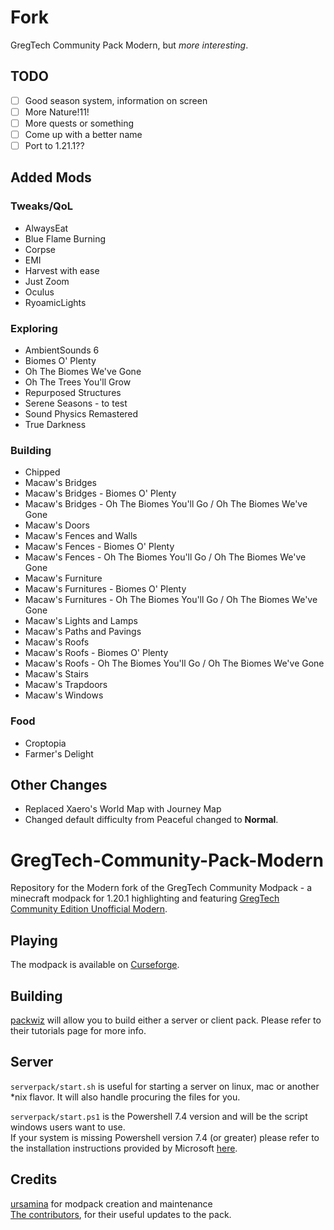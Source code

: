 # Fork

GregTech Community Pack Modern, but *more interesting*.

## TODO

- [ ] Good season system, information on screen
- [ ] More Nature!11!
- [ ] More quests or something
- [ ] Come up with a better name
- [ ] Port to 1.21.1??

## Added Mods

### Tweaks/QoL

- AlwaysEat
- Blue Flame Burning
- Corpse
- EMI
- Harvest with ease
- Just Zoom
- Oculus
- RyoamicLights

### Exploring

- AmbientSounds 6
- Biomes O' Plenty
- Oh The Biomes We've Gone
- Oh The Trees You'll Grow
- Repurposed Structures
- Serene Seasons - to test
- Sound Physics Remastered
- True Darkness

### Building

- Chipped
- Macaw's Bridges
- Macaw's Bridges - Biomes O' Plenty
- Macaw's Bridges - Oh The Biomes You'll Go / Oh The Biomes We've Gone
- Macaw's Doors
- Macaw's Fences and Walls
- Macaw's Fences - Biomes O' Plenty
- Macaw's Fences - Oh The Biomes You'll Go / Oh The Biomes We've Gone
- Macaw's Furniture
- Macaw's Furnitures - Biomes O' Plenty
- Macaw's Furnitures - Oh The Biomes You'll Go / Oh The Biomes We've Gone
- Macaw's Lights and Lamps
- Macaw's Paths and Pavings
- Macaw's Roofs
- Macaw's Roofs - Biomes O' Plenty
- Macaw's Roofs - Oh The Biomes You'll Go / Oh The Biomes We've Gone
- Macaw's Stairs
- Macaw's Trapdoors
- Macaw's Windows

### Food

- Croptopia
- Farmer's Delight

## Other Changes

- Replaced Xaero's World Map with Journey Map
- Changed default difficulty from Peaceful changed to **Normal**.

# GregTech-Community-Pack-Modern

Repository for the Modern fork of the GregTech Community Modpack - a minecraft modpack for 1.20.1 highlighting and featuring [GregTech Community Edition Unofficial Modern](https://github.com/GregTechCEu/GregTech-Modern).

## Playing

The modpack is available on [Curseforge](https://legacy.curseforge.com/minecraft/modpacks/gregtech-community-pack-modern).

## Building

[packwiz](https://packwiz.infra.link/) will allow you to build either a server or client pack.
Please refer to their tutorials page for more info.

## Server

`serverpack/start.sh` is useful for starting a server on linux, mac or another \*nix flavor. It will also handle procuring the files for you.

`serverpack/start.ps1` is the Powershell 7.4 version and will be the script windows users want to use.<br/>
If your system is missing Powershell version 7.4 (or greater) please refer to the installation instructions provided
by Microsoft [here](https://learn.microsoft.com/en-us/powershell/scripting/install/installing-powershell-on-windows?view=powershell-7.4).

## Credits

[ursamina](https://github.com/ursamina) for modpack creation and maintenance<br/>
[The contributors](https://github.com/GregTechCEu/GregTech-Modern-Community-Pack/graphs/contributors),
for their useful updates to the pack.
